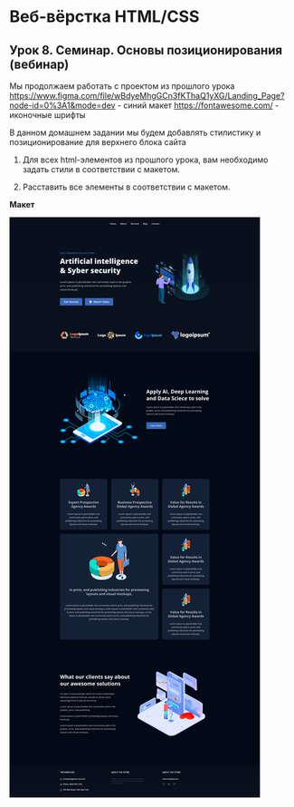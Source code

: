 # Веб-вёрстка HTML/CSS
## Урок 8. Семинар. Основы позиционирования (вебинар)

Мы продолжаем работать с проектом из прошлого урока https://www.figma.com/file/wBdyeMhgGCn3fKThaQ1yXG/Landing_Page?node-id=0%3A1&mode=dev - синий макет
https://fontawesome.com/ - иконочные шрифты

В данном домашнем задании мы будем добавлять стилистику и позиционирование для верхнего блока сайта

1. Для всех html-элементов из прошлого урока, вам необходимо задать стили в соответствии с макетом.

2. Расставить все элементы в соответствии с макетом.

**Макет**

![Alt text](<image/Frame 5.jpg>)